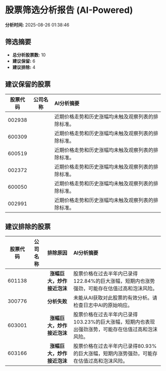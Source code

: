 # 股票筛选分析报告 (AI-Powered)

**分析时间:** 2025-08-26 01:38:46

## 筛选摘要

- **总分析股票数:** 10
- **建议保留:** 6
- **建议排除:** 4

## 建议保留的股票

| 股票代码 | 公司名称 | AI分析摘要 |
|:---:|:---:|:---|
| 002938 |  | 近期价格走势和历史涨幅均未触及观察列表的排除标准。 |
| 600309 |  | 近期价格走势和历史涨幅均未触及观察列表的排除标准。 |
| 600519 |  | 近期价格走势和历史涨幅均未触及观察列表的排除标准。 |
| 002372 |  | 近期价格走势和历史涨幅均未触及观察列表的排除标准。 |
| 600050 |  | 近期价格走势和历史涨幅均未触及观察列表的排除标准。 |
| 002991 |  | 近期价格走势和历史涨幅均未触及观察列表的排除标准。 |

## 建议排除的股票

| 股票代码 | 公司名称 | 排除原因 | AI分析摘要 |
|:---:|:---:|:---:|:---|
| 601138 |  | **涨幅巨大，炒作接近泡沫** | 股票价格在过去半年内已录得122.84%的巨大涨幅，短期内也涨势强劲，可能存在估值过高和泡沫风险。 |
| 300776 |  | **分析失败** | 未能从AI获取对此股票的有效分析。请检查日志中AI的原始响应。 |
| 603001 |  | **涨幅巨大，炒作接近泡沫** | 股票价格在过去半年内已录得103.23%的巨大涨幅，短期内也表现出强劲涨势，可能存在估值过高和泡沫风险。 |
| 603166 |  | **涨幅巨大，炒作接近泡沫** | 股票价格在过去半年内已录得80.93%的巨大涨幅，短期内涨势强劲，可能存在估值过高和泡沫风险。 |
